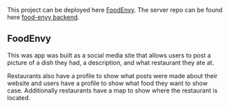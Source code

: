 This project can be deployed here [FoodEnvy](https://edfranco.github.io/foodenvy-frontend/).
The server repo can be found here [food-envy backend](https://github.com/edfranco/foodenvy-backend).

## FoodEnvy
This was app was built as a social media site that allows users to post a picture of a dish they had, a description, and what restaurant they ate at. 

Restaurants also have a profile to show what posts were made about their website and users have a profile to show what food they want to show case. Additionally restaurants have a map to show where the restaurant is located.
